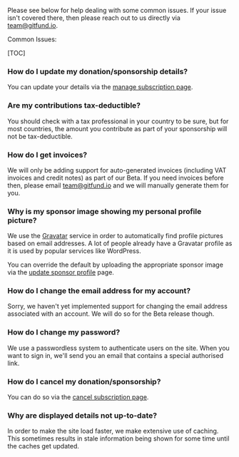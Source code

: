 Please see below for help dealing with some common issues. If your issue isn't
covered there, then please reach out to us directly via team@gitfund.io.

Common Issues:

[TOC]

### How do I update my donation/sponsorship details?

You can update your details via the [manage subscription page](/manage.subscription).

### Are my contributions tax-deductible?

You should check with a tax professional in your country to be sure, but for
most countries, the amount you contribute as part of your sponsorship will not
be tax-deductible.

### How do I get invoices?

We will only be adding support for auto-generated invoices (including VAT
invoices and credit notes) as part of our Beta. If you need invoices before
then, please email team@gitfund.io and we will manually generate them for you.

### Why is my sponsor image showing my personal profile picture?

We use the [Gravatar](https://en.gravatar.com/) service in order to
automatically find profile pictures based on email addresses. A lot of people
already have a Gravatar profile as it is used by popular services like
WordPress.

You can override the default by uploading the appropriate sponsor image via the
[update sponsor profile](/update.sponsor.profile) page.

### How do I change the email address for my account?

Sorry, we haven't yet implemented support for changing the email address
associated with an account. We will do so for the Beta release though.

### How do I change my password?

We use a passwordless system to authenticate users on the site. When you want to
sign in, we'll send you an email that contains a special authorised link.

### How do I cancel my donation/sponsorship?

You can do so via the [cancel subscription page](/cancel.subscription).

### Why are displayed details not up-to-date?

In order to make the site load faster, we make extensive use of caching. This
sometimes results in stale information being shown for some time until the
caches get updated.
